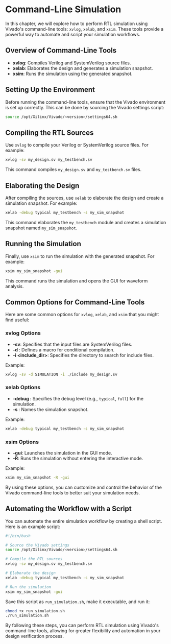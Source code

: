 # Command-Line Simulation

In this chapter, we will explore how to perform RTL simulation using Vivado's command-line tools: `xvlog`, `xelab`, and `xsim`. These tools provide a powerful way to automate and script your simulation workflows.

## Overview of Command-Line Tools

- **xvlog**: Compiles Verilog and SystemVerilog source files.
- **xelab**: Elaborates the design and generates a simulation snapshot.
- **xsim**: Runs the simulation using the generated snapshot.

## Setting Up the Environment

Before running the command-line tools, ensure that the Vivado environment is set up correctly. This can be done by sourcing the Vivado settings script:

```bash
source /opt/Xilinx/Vivado/<version>/settings64.sh
```

## Compiling the RTL Sources

Use `xvlog` to compile your Verilog or SystemVerilog source files. For example:

```bash
xvlog -sv my_design.sv my_testbench.sv
```

This command compiles `my_design.sv` and `my_testbench.sv` files.

## Elaborating the Design

After compiling the sources, use `xelab` to elaborate the design and create a simulation snapshot. For example:

```bash
xelab -debug typical my_testbench -s my_sim_snapshot
```

This command elaborates the `my_testbench` module and creates a simulation snapshot named `my_sim_snapshot`.

## Running the Simulation

Finally, use `xsim` to run the simulation with the generated snapshot. For example:

```bash
xsim my_sim_snapshot -gui
```

This command runs the simulation and opens the GUI for waveform analysis.

## Common Options for Command-Line Tools

Here are some common options for `xvlog`, `xelab`, and `xsim` that you might find useful:

### xvlog Options

- **-sv**: Specifies that the input files are SystemVerilog files.
- **-d <macro>**: Defines a macro for conditional compilation.
- **-i <include_dir>**: Specifies the directory to search for include files.

Example:
```bash
xvlog -sv -d SIMULATION -i ./include my_design.sv
```

### xelab Options

- **-debug <level>**: Specifies the debug level (e.g., `typical`, `full`) for the simulation.
- **-s <snapshot>**: Names the simulation snapshot.

Example:
```bash
xelab -debug typical my_testbench -s my_sim_snapshot
```

### xsim Options

- **-gui**: Launches the simulation in the GUI mode.
- **-R**: Runs the simulation without entering the interactive mode.

Example:
```bash
xsim my_sim_snapshot -R -gui
```

By using these options, you can customize and control the behavior of the Vivado command-line tools to better suit your simulation needs.

## Automating the Workflow with a Script

You can automate the entire simulation workflow by creating a shell script. Here is an example script:

```bash
#!/bin/bash

# Source the Vivado settings
source /opt/Xilinx/Vivado/<version>/settings64.sh

# Compile the RTL sources
xvlog -sv my_design.sv my_testbench.sv

# Elaborate the design
xelab -debug typical my_testbench -s my_sim_snapshot

# Run the simulation
xsim my_sim_snapshot -gui
```

Save this script as `run_simulation.sh`, make it executable, and run it:

```bash
chmod +x run_simulation.sh
./run_simulation.sh
```

By following these steps, you can perform RTL simulation using Vivado's command-line tools, allowing for greater flexibility and automation in your design verification process.
